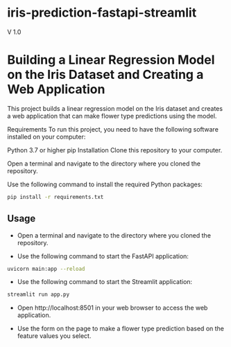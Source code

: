 # iris-prediction-fastapi-streamlit
V 1.0


# Building a Linear Regression Model on the Iris Dataset and Creating a Web Application
This project builds a linear regression model on the Iris dataset and creates a web application that can make flower type predictions using the model.

Requirements
To run this project, you need to have the following software installed on your computer:

Python 3.7 or higher
pip
Installation
Clone this repository to your computer.

Open a terminal and navigate to the directory where you cloned the repository.

Use the following command to install the required Python packages:
```bash
pip install -r requirements.txt
```
## Usage
* Open a terminal and navigate to the directory where you cloned the repository.

* Use the following command to start the FastAPI application:
```bash
uvicorn main:app --reload
```
* Use the following command to start the Streamlit application:
```bash
streamlit run app.py
```
* Open http://localhost:8501 in your web browser to access the web application.

* Use the form on the page to make a flower type prediction based on the feature values you select.
